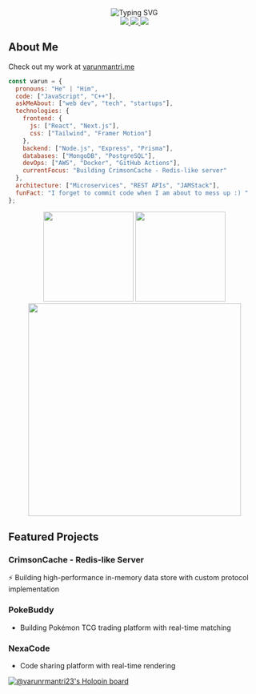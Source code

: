 <!-- Banner -->
<div align="center">
  <img src="https://readme-typing-svg.demolab.com?font=Fira+Code&size=30&duration=2800&pause=1000&color=7A3EFF&center=true&vCenter=true&width=1000&lines=Hey+there+%F0%9F%91%8B%2C+I'm+Varun+Mantri;Full-Stack+Developer+%7C+Tech+Enthusiast+%7C+Problem+Solver;Building+Digital+Experiences+with+%3C%2F%3E+%26+%7B%7D" alt="Typing SVG" />
</div>

<!-- Social Badges -->
<div align="center">
  <a href="https://linkedin.com/in/varun-mantri" target="_blank">
    <img src="https://img.shields.io/badge/LinkedIn-0077B5?style=for-the-badge&logo=linkedin&logoColor=white" />
  </a>
  <a href="mailto:varunrmantri23@gmail.com">
    <img src="https://img.shields.io/badge/Gmail-D14836?style=for-the-badge&logo=gmail&logoColor=white" />
  </a>
  <a href="https://leetcode.com/varunrmantri23/">
    <img src="https://img.shields.io/badge/-LeetCode-FFA116?style=for-the-badge&logo=LeetCode&logoColor=black" />
  </a>
</div>

<!-- Portfolio Section -->
## About Me

Check out my work at [varunmantri.me](https://varunmantri.me)


<!-- About Section -->

```javascript
const varun = {
  pronouns: "He" | "Him",
  code: ["JavaScript", "C++"],
  askMeAbout: ["web dev", "tech", "startups"],
  technologies: {
    frontend: {
      js: ["React", "Next.js"],
      css: ["Tailwind", "Framer Motion"]
    },
    backend: ["Node.js", "Express", "Prisma"],
    databases: ["MongoDB", "PostgreSQL"],
    devOps: ["AWS", "Docker", "GitHub Actions"],
    currentFocus: "Building CrimsonCache - Redis-like server"
  },
  architecture: ["Microservices", "REST APIs", "JAMStack"],
  funFact: "I forget to commit code when I am about to mess up :) "
};
```

<!-- Tech Stack -->
<!-- ## 🛠️ Tech Stack

#### Languages
![C++](https://img.shields.io/badge/C++-00599C?style=for-the-badge&logo=c%2B%2B&logoColor=white)
![JavaScript](https://img.shields.io/badge/JavaScript-F7DF1E?style=for-the-badge&logo=javascript&logoColor=black)

#### Frontend
![React](https://img.shields.io/badge/React-61DAFB?style=for-the-badge&logo=react&logoColor=black)
![Next.js](https://img.shields.io/badge/Next.js-000000?style=for-the-badge&logo=nextdotjs&logoColor=white)
![Tailwind CSS](https://img.shields.io/badge/Tailwind_CSS-06B6D4?style=for-the-badge&logo=tailwind-css&logoColor=white)

#### Backend
![Node.js](https://img.shields.io/badge/Node.js-339933?style=for-the-badge&logo=nodedotjs&logoColor=white)
![Express.js](https://img.shields.io/badge/Express.js-000000?style=for-the-badge&logo=express&logoColor=white)

#### Databases
![MongoDB](https://img.shields.io/badge/MongoDB-47A248?style=for-the-badge&logo=mongodb&logoColor=white)
![PostgreSQL](https://img.shields.io/badge/PostgreSQL-4169E1?style=for-the-badge&logo=postgresql&logoColor=white) -->

<!-- GitHub Stats -->


<div align="center">
  <img height="180em" src="https://github-readme-stats.vercel.app/api?username=varunrmantri23&theme=tokyonight&show_icons=true&hide_border=true&count_private=true" />
  <img height="180em" src="https://github-readme-stats.vercel.app/api/top-langs/?username=varunrmantri23&layout=compact&theme=tokyonight&hide_border=true" />
</div>

<div align="center">
  <img width="425" src="https://github-readme-streak-stats.herokuapp.com/?user=varunrmantri23&theme=tokyonight&hide_border=true" />

</div>

<!-- Featured Projects -->
## Featured Projects

### CrimsonCache - Redis-like Server
⚡ Building high-performance in-memory data store with custom protocol implementation

### PokeBuddy
- Building Pokémon TCG trading platform with real-time matching

### NexaCode
- Code sharing platform with real-time rendering

<!-- Holopin Board -->
[![@varunrmantri23's Holopin board](https://holopin.io/api/user/board?user=varunrmantri23)](https://holopin.io/@varunrmantri23)

<!-- Activity Graph -->
<!-- ## ⚡ Recent Activity
[![GitHub Activity Graph](https://github-readme-activity-graph.vercel.app/graph?username=varunrmantri23&theme=react-dark&hide_border=true&area=true)](https://github.com/varunrmantri23) -->
